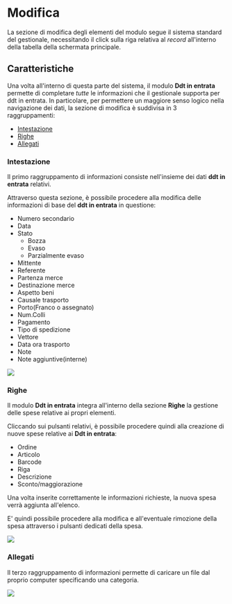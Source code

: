 # Modifica

La sezione di modifica degli elementi del modulo segue il sistema standard del gestionale, necessitando il click sulla riga relativa al _record_ all'interno della tabella della schermata principale.

## Caratteristiche

Una volta all'interno di questa parte del sistema, il modulo **Ddt in entrata** permette di completare _tutte_ le informazioni che il gestionale supporta per ddt in entrata. In particolare, per permettere un maggiore senso logico nella navigazione dei dati, la sezione di modifica è suddivisa in 3 raggruppamenti:

* [Intestazione](modificaddtinentrata.md#intestazione)
* [Righe](modificaddtinentrata.md#righe)
* [Allegati](modificaddtinentrata.md#allegati)

### Intestazione

Il primo raggruppamento di informazioni consiste nell'insieme dei dati **ddt in entrata** relativi.

Attraverso questa sezione, è possibile procedere alla modifica delle informazioni di base del **ddt in entrata** in questione:

* Numero secondario
* Data
* Stato
  * Bozza
  * Evaso
  * Parzialmente evaso
* Mittente
* Referente
* Partenza merce
* Destinazione merce
* Aspetto beni
* Causale trasporto
* Porto(Franco o assegnato)
* Num.Colli
* Pagamento
* Tipo di spedizione
* Vettore
* Data ora trasporto
* Note
* Note aggiuntive(interne)

![](https://firebasestorage.googleapis.com/v0/b/gitbook-x-prod.appspot.com/o/spaces%2F-LZJeLg23eVDvrCv74U7-887967055%2Fuploads%2FXhW30PUn1odFsSERix5g%2Ffile.png?alt=media)

### Righe

Il modulo **Ddt in entrata** integra all'interno della sezione **Righe** la gestione delle spese relative ai propri elementi.

Cliccando sui pulsanti relativi, è possibile procedere quindi alla creazione di nuove spese relative ai **Ddt in entrata**:

* Ordine
* Articolo
* Barcode
* Riga
* Descrizione
* Sconto/maggiorazione

Una volta inserite correttamente le informazioni richieste, la nuova spesa verrà aggiunta all'elenco.

E' quindi possibile procedere alla modifica e all'eventuale rimozione della spesa attraverso i pulsanti dedicati della spesa.

![](https://firebasestorage.googleapis.com/v0/b/gitbook-x-prod.appspot.com/o/spaces%2F-LZJeLg23eVDvrCv74U7-887967055%2Fuploads%2FXerJuC4KIfR18p1w6aTY%2Ffile.png?alt=media)

### Allegati

Il terzo raggruppamento di informazioni permette di caricare un file dal proprio computer specificando una categoria.

![](https://firebasestorage.googleapis.com/v0/b/gitbook-x-prod.appspot.com/o/spaces%2F-LZJeLg23eVDvrCv74U7-887967055%2Fuploads%2FLHz1KeZ1uyprxWkXBNPQ%2Ffile.png?alt=media)
